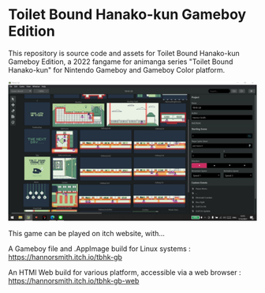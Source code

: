 # Toilet Bound Hanako-kun Gameboy Edition

This repository is source code and assets for Toilet Bound Hanako-kun Gameboy Edition, a 2022 fangame for animanga series "Toilet Bound Hanako-kun" for Nintendo Gameboy and Gameboy Color platform.

![Screenshot](pictures/Development.jpg)

This game can be played on itch website, with...

A Gameboy file and .AppImage build for Linux systems : https://hannorsmith.itch.io/tbhk-gb

An HTMl Web build for various platform, accessible via a web browser : https://hannorsmith.itch.io/tbhk-gb-web
